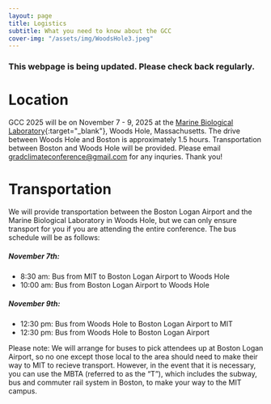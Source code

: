 ```yaml
---
layout: page
title: Logistics
subtitle: What you need to know about the GCC
cover-img: "/assets/img/WoodsHole3.jpeg"
---
```


### This webpage is being updated. Please check back regularly.

# Location

GCC 2025 will be on November 7 - 9, 2025 at the [Marine Biological Laboratory](https://www.mbl.edu/){:target="_blank"}, Woods Hole, Massachusetts. The drive between Woods Hole and Boston is approximately 1.5 hours. Transportation between Boston and Woods Hole will be provided. Please email [gradclimateconference@gmail.com](mailto:gradclimateconference@gmail.com) for any inquries. Thank you!

# Transportation

We will provide transportation between the Boston Logan Airport and the Marine Biological Laboratory in Woods Hole, but we can only ensure transport for you if you are attending the entire conference. The bus schedule will be as follows: 

##### November 7th: 
- 8:30 am: Bus from MIT to Boston Logan Airport to Woods Hole
- 10:00 am: Bus from Boston Logan Airport to Woods Hole

##### November 9th:
- 12:30 pm: Bus from Woods Hole to Boston Logan Airport to MIT
- 12:30 pm: Bus from Woods Hole to Boston Logan Airport

Please note: We will arrange for buses to pick attendees up at Boston Logan Airport, so no one except those local to the area should need to make their way to MIT to recieve transport. However, in the event that it is necessary, you can use the MBTA (referred to as the “T”), which includes the subway, bus and commuter rail system in Boston, to make your way to the MIT campus.  


<!--# How to get to MIT’s campus for the bus
You can take a cab from Boston Logan Airport or the South Station train/bus terminal, which will cost about $40 and take 20-30 minutes in all cases. Uber and Lyft can be slightly cheaper, depending on demand. If you are planning to take a cab or Uber/Lyft from Boston Logan Airport to MIT and would like to coordinate shared rides with other attendees, please enter your information on the spreadsheet link provided in the final logistics email and use the sheet to contact other attendees.

Alternatively, you can take the MBTA (referred to as the “T”) which includes the subway, bus and commuter rail system in Boston. The OpenMBTA smartphone app is a great way to track bus/subway arrival and departure times when using public transportation in Boston. The MIT campus is located at the Kendall/MIT stop on the Red Line of the subway system.

<h4> How to get from Boston Logan Airport to MIT using the T: </h4>
The best way to get to MIT from the airport is to catch the free Silver Line bus from outside the lower level (baggage claim) of each terminal. This bus provides a free transfer into the subway system at South Station, from which point you can catch the Red Line to Kendall/MIT (look for the Inbound train in the direction of Alewife, exit four stops later). Plan at least an hour to get from Boston Logan Airport to MIT’s campus on the silver and red lines.

<h4> How to get from the South Station bus/train terminals to MIT using the T: </h4>
Those arriving via train or bus will have to purchase a farecard (<3$) to board the Red Line subway at South Station (look for the Inbound train in the direction of Alewife). Get off four stops later at the Kendall/MIT station. Budget half an hour to get from South Station to MIT’s campus.--> 


<!-- <style>
* {
  box-sizing: border-box;
}

/* Create two unequal columns that floats next to each other */
.column {
  float: left;
  padding: 10px;
}

.left {
  width: 60%;
}

.right {
  width: 40%;
}

/* Clear floats after the columns */
.row:after {
  content: "";
  display: table;
  clear: both;
}
</style>
<body>
<div class="row">
  <div class="column left" style="background-color: site.page-col;">
    <h1>Accomodations</h1>
    <p>Conference participants will be staying in historical cabins. Each cabin sleeps up to eight people. Restrooms and showers are located in a building across from the cabins (see map for details). Pack Forest provides towels and bedding for all participants.</p>
    <h3>What to Bring</h3>
    <p>Here is a reminder of what to bring with you: toiletries, a refillable water bottle, a headlamp (recommended), warm clothes, a rain jacket, a halloween costume, and your poster (if relevant). Bedding and towels will be provided, but some of the accommodations are a short walk away from the communal showers. You will be staying in cabins with 8 people in them, so you may want to bring ear plugs with you if you are a light sleeper!</p>
  </div>
  <div class="column right" style="background-color: site.page-col;">
    <img src="/assets/img/pfcc_map.png" alt="Pack Forest Conference Center Map">
  </div>
</div>
</body> -->
